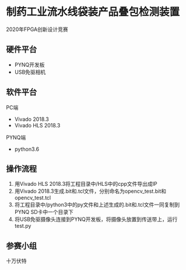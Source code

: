 # 制药工业流水线袋装产品叠包检测装置
2020年FPGA创新设计竞赛

## 硬件平台
- PYNQ开发板
- USB免驱相机

## 软件平台
PC端
- Vivado 2018.3
- Vivado HLS 2018.3

PYNQ端
- python3.6

## 操作流程
1. 用Vivado HLS 2018.3将工程目录中/HLS中的cpp文件导出成IP
2. 用Vivado 2018.3生成.bit和.tcl文件，分别命名为opencv_test.bit和opencv_test.tcl
3. 将工程目录中/python3中的py文件和上述生成的.bit和.tcl文件一同复制到PYNQ SD卡中一个目录下
4. 将USB免驱摄像头连接到PYNQ开发板，将摄像头放置到传送带上，运行test.py

## 参赛小组
十万伏特
